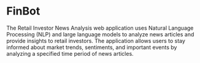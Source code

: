 # FinBot
The Retail Investor News Analysis web application uses Natural Language Processing (NLP) and large language models to analyze news articles and provide insights to retail investors. The application allows users to stay informed about market trends, sentiments, and important events by analyzing a specified time period of news articles.
